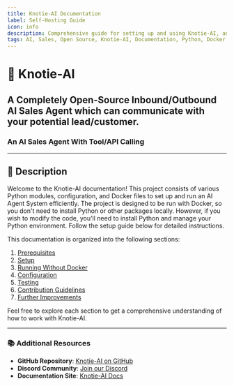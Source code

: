 ```yaml
---
title: Knotie-AI Documentation
label: Self-Hosting Guide
icon: info
description: Comprehensive guide for setting up and using Knotie-AI, an open-source AI Sales Agent.
tags: AI, Sales, Open Source, Knotie-AI, Documentation, Python, Docker
---
```


# 🤖 Knotie-AI

## A Completely Open-Source Inbound/Outbound AI Sales Agent which can communicate with your potential lead/customer.

### An AI Sales Agent With Tool/API Calling

---

## 📜 Description

Welcome to the Knotie-AI documentation! This project consists of various Python modules, configuration, and Docker files to set up and run an AI Agent System efficiently. The project is designed to be run with Docker, so you don't need to install Python or other packages locally. However, if you wish to modify the code, you'll need to install Python and manage your Python environment. Follow the setup guide below for detailed instructions.

This documentation is organized into the following sections:

1. [Prerequisites](prerequisites.md)
2. [Setup](setup.md)
3. [Running Without Docker](running.md)
4. [Configuration](configuration.md)
5. [Testing](testing.md)
6. [Contribution Guidelines](contribution.md)
7. [Further Improvements](improvements.md)

Feel free to explore each section to get a comprehensive understanding of how to work with Knotie-AI.

---

### 📚 Additional Resources

- **GitHub Repository**: [Knotie-AI on GitHub](https://github.com/your-repo/knotie-ai)
- **Discord Community**: [Join our Discord](https://discord.com/invite/7UKpgUbEXf)
- **Documentation Site**: [Knotie-AI Docs](https://knotie-ai.pages.dev/)
